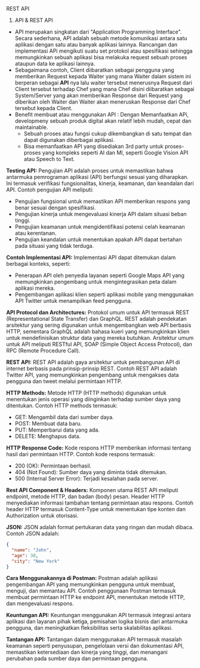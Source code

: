 REST API

1. API & REST API
- API merupakan singkatan dari "Application Programming Interface". Secara sederhana, API adalah sebuah metode komunikasi antara satu aplikasi dengan satu atau banyak aplikasi lainnya. Rancangan dan implementasi APi mengikuti suatu set protokol atau spesifikasi sehingga memungkinkan sebuah aplikasi bisa melakuka request sebuah proses ataupun data ke aplikasi lainnya.
- Sebagaimana contoh, Client diibaratkan sebagai pengguna yang memberikan Request kepada Waiter yang mana Waiter dalam sistem ini berperan sebagai **API** nya lalu waiter tersebut menerusnya Request dari Client tersebut terhadap Chef yang mana Chef disini diibaratkan sebagai System/Server yang akan memberikan Response dari Request yang diberikan oleh Waiter dan Waiter akan meneruskan Response dari Chef tersebut kepada Client.
- Benefit membuat atau menggunakan API :
	Dengan Memanfaatkan APi, developmeny sebuah produk digital akan relatif lebih mudah, cepat dan maintainable.
	- Sebuah proses atau fungsi cukup dikembangkan di satu tempat dan dapat digunakan diberbagai aplikasi.
	- Bisa memanfaatkan API yang disediakan 3rd party untuk proses-proses yang kompleks seperti AI dan Ml, seperti Google Vision API atau Speech to Text.

**Testing API:**
Pengujian API adalah proses untuk memastikan bahwa antarmuka pemrograman aplikasi (API) berfungsi sesuai yang diharapkan. Ini termasuk verifikasi fungsionalitas, kinerja, keamanan, dan keandalan dari API. Contoh pengujian API meliputi:
- Pengujian fungsional untuk memastikan API memberikan respons yang benar sesuai dengan spesifikasi.
- Pengujian kinerja untuk mengevaluasi kinerja API dalam situasi beban tinggi.
- Pengujian keamanan untuk mengidentifikasi potensi celah keamanan atau kerentanan.
- Pengujian keandalan untuk menentukan apakah API dapat bertahan pada situasi yang tidak terduga.

**Contoh Implementasi API:**
Implementasi API dapat ditemukan dalam berbagai konteks, seperti:
- Penerapan API oleh penyedia layanan seperti Google Maps API yang memungkinkan pengembang untuk mengintegrasikan peta dalam aplikasi mereka.
- Pengembangan aplikasi klien seperti aplikasi mobile yang menggunakan API Twitter untuk menampilkan feed pengguna.

**API Protocol dan Architectures:**
Protokol umum untuk API termasuk REST (Representational State Transfer) dan GraphQL. REST adalah pendekatan arsitektur yang sering digunakan untuk mengembangkan web API berbasis HTTP, sementara GraphQL adalah bahasa kueri yang memungkinkan klien untuk mendefinisikan struktur data yang mereka butuhkan. Arsitektur umum untuk API meliputi RESTful API, SOAP (Simple Object Access Protocol), dan RPC (Remote Procedure Call).

**REST API:**
REST API adalah gaya arsitektur untuk pembangunan API di internet berbasis pada prinsip-prinsip REST. Contoh REST API adalah Twitter API, yang memungkinkan pengembang untuk mengakses data pengguna dan tweet melalui permintaan HTTP.

**HTTP Methods:**
Metode HTTP (HTTP methods) digunakan untuk menentukan jenis operasi yang diinginkan terhadap sumber daya yang ditentukan. Contoh HTTP methods termasuk:
- GET: Mengambil data dari sumber daya.
- POST: Membuat data baru.
- PUT: Memperbarui data yang ada.
- DELETE: Menghapus data.

**HTTP Response Code:**
Kode respons HTTP memberikan informasi tentang hasil dari permintaan HTTP. Contoh kode respons termasuk:
- 200 (OK): Permintaan berhasil.
- 404 (Not Found): Sumber daya yang diminta tidak ditemukan.
- 500 (Internal Server Error): Terjadi kesalahan pada server.

**Rest API Component & Headers:**
Komponen utama REST API meliputi endpoint, metode HTTP, dan badan (body) pesan. Header HTTP menyediakan informasi tambahan tentang permintaan atau respons. Contoh header HTTP termasuk Content-Type untuk menentukan tipe konten dan Authorization untuk otorisasi.

**JSON:**
JSON adalah format pertukaran data yang ringan dan mudah dibaca. Contoh JSON adalah:
```json
{
  "name": "John",
  "age": 30,
  "city": "New York"
}
```

**Cara Menggunakannya di Postman:**
Postman adalah aplikasi pengembangan API yang memungkinkan pengguna untuk membuat, menguji, dan memantau API. Contoh penggunaan Postman termasuk membuat permintaan HTTP ke endpoint API, menentukan metode HTTP, dan mengevaluasi respons.

**Keuntungan API:**
Keuntungan menggunakan API termasuk integrasi antara aplikasi dan layanan pihak ketiga, pemisahan logika bisnis dari antarmuka pengguna, dan meningkatkan fleksibilitas serta skalabilitas aplikasi.

**Tantangan API:**
Tantangan dalam menggunakan API termasuk masalah keamanan seperti penyusupan, pengelolaan versi dan dokumentasi API, memastikan ketersediaan dan kinerja yang tinggi, dan menangani perubahan pada sumber daya dan permintaan pengguna.